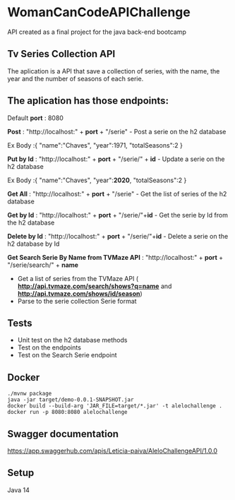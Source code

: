 # WomanCanCodeAPIChallenge

API created as a final project for the java back-end bootcamp

## Tv Series Collection API

The aplication is a API that save a collection of series, with the name, the year and the number of seasons of each serie.


## The aplication has those endpoints:

Default **port** : 8080

**Post** : "http://localhost:" + **port** + "/serie"  - Post a serie on the h2 database

 Ex Body :{
    "name":"Chaves",
    "year":1971,
    "totalSeasons":2
}

**Put by Id** : "http://localhost:" + **port** + "/serie/" + **id**  - Update a serie on the h2 database

 Ex Body :{
    "name":"Chaves",
    "year":**2020**,
    "totalSeasons":2
}

**Get All** : "http://localhost:" + **port** + "/serie" - Get the list of series of the h2 database

**Get by Id** :  "http://localhost:" + **port** + "/serie/"+**id** - Get the serie by Id from the h2 database

**Delete by Id** : "http://localhost:" + **port** + "/serie/"+**id** - Delete a serie on the h2 database by Id

**Get Search Serie By Name from TVMaze API** : "http://localhost:" + **port** + "/serie/search/" + **name** 
- Get a list of series from the TVMaze API ( **http://api.tvmaze.com/search/shows?q=name** and **http://api.tvmaze.com/shows/id/season**)
- Parse to the serie collection Serie format

## Tests
- Unit test on the h2 database methods
- Test on the endpoints
- Test on the Search Serie endpoint

## Docker 
```shell 
./mvnw package 
java -jar target/demo-0.0.1-SNAPSHOT.jar 
docker build --build-arg 'JAR_FILE=target/*.jar' -t alelochallenge .
docker run -p 8080:8080 alelochallenge
```
## Swagger documentation

https://app.swaggerhub.com/apis/Leticia-paiva/AleloChallengeAPI/1.0.0

## Setup
Java 14


